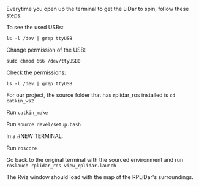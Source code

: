 Everytime you open up the terminal to get the LiDar to spin, follow these steps:

To see the used USBs:

```ls -l /dev | grep ttyUSB```

Change permission of the USB:

``` sudo chmod 666 /dev/ttyUSB0 ```

Check the permissions:

```ls -l /dev | grep ttyUSB```

For our project, the source folder that has rplidar_ros installed is ```cd catkin_ws2```

Run ```catkin_make```

Run ```source devel/setup.bash```

In a #NEW TERMINAL:

Run ```roscore```

Go back to the original terminal with the sourced environment and run ```roslauch rplidar_ros view_rplidar.launch```

The Rviz window should load with the map of the RPLiDar's surroundings. 
